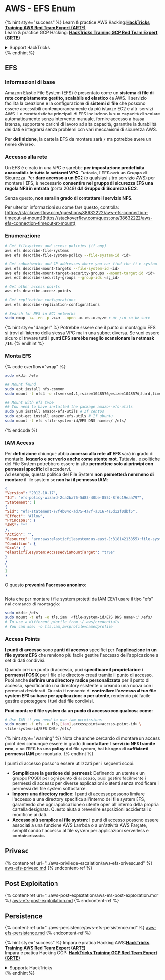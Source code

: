 # AWS - EFS Enum

{% hint style="success" %}
Learn & practice AWS Hacking:<img src="../../../.gitbook/assets/image (1) (1) (1).png" alt="" data-size="line">[**HackTricks Training AWS Red Team Expert (ARTE)**](https://training.hacktricks.xyz/courses/arte)<img src="../../../.gitbook/assets/image (1) (1) (1).png" alt="" data-size="line">\
Learn & practice GCP Hacking: <img src="../../../.gitbook/assets/image (2).png" alt="" data-size="line">[**HackTricks Training GCP Red Team Expert (GRTE)**<img src="../../../.gitbook/assets/image (2).png" alt="" data-size="line">](https://training.hacktricks.xyz/courses/grte)

<details>

<summary>Support HackTricks</summary>

* Check the [**subscription plans**](https://github.com/sponsors/carlospolop)!
* **Join the** 💬 [**Discord group**](https://discord.gg/hRep4RUj7f) or the [**telegram group**](https://t.me/peass) or **follow** us on **Twitter** 🐦 [**@hacktricks\_live**](https://twitter.com/hacktricks_live)**.**
* **Share hacking tricks by submitting PRs to the** [**HackTricks**](https://github.com/carlospolop/hacktricks) and [**HackTricks Cloud**](https://github.com/carlospolop/hacktricks-cloud) github repos.

</details>
{% endhint %}

## EFS

### Informazioni di base

Amazon Elastic File System (EFS) è presentato come un **sistema di file di rete completamente gestito, scalabile ed elastico** da AWS. Il servizio facilita la creazione e la configurazione di **sistemi di file** che possono essere accessibili contemporaneamente da più istanze EC2 e altri servizi AWS. Le caratteristiche principali di EFS includono la sua capacità di scalare automaticamente senza intervento manuale, fornire accesso a bassa latenza, supportare carichi di lavoro ad alta capacità, garantire la durabilità dei dati e integrarsi senza problemi con vari meccanismi di sicurezza AWS.

Per **definizione**, la cartella EFS da montare sarà **`/`** ma potrebbe avere un **nome diverso**.

### Accesso alla rete

Un EFS è creato in una VPC e sarebbe **per impostazione predefinita accessibile in tutte le sottoreti VPC**. Tuttavia, l'EFS avrà un Gruppo di Sicurezza. Per **dare accesso a un EC2** (o qualsiasi altro servizio AWS) per montare l'EFS, è necessario **consentire nel gruppo di sicurezza EFS una regola NFS in entrata** (porta 2049) **dal Gruppo di Sicurezza EC2**.

Senza questo, **non sarai in grado di contattare il servizio NFS**.

Per ulteriori informazioni su come fare questo, controlla: [https://stackoverflow.com/questions/38632222/aws-efs-connection-timeout-at-mount](https://stackoverflow.com/questions/38632222/aws-efs-connection-timeout-at-mount)

### Enumerazione
```bash
# Get filesystems and access policies (if any)
aws efs describe-file-systems
aws efs describe-file-system-policy --file-system-id <id>

# Get subnetworks and IP addresses where you can find the file system
aws efs describe-mount-targets --file-system-id <id>
aws efs describe-mount-target-security-groups --mount-target-id <id>
aws ec2 describe-security-groups --group-ids <sg_id>

# Get other access points
aws efs describe-access-points

# Get replication configurations
aws efs describe-replication-configurations

# Search for NFS in EC2 networks
sudo nmap -T4 -Pn -p 2049 --open 10.10.10.0/20 # or /16 to be sure
```
{% hint style="danger" %}
Potrebbe essere che il punto di montaggio EFS si trovi all'interno della stessa VPC ma in una subnet diversa. Se vuoi essere sicuro di trovare tutti i **punti EFS sarebbe meglio scansionare la netmask `/16`**.
{% endhint %}

### Monta EFS

{% code overflow="wrap" %}
```bash
sudo mkdir /efs

## Mount found
sudo apt install nfs-common
sudo mount -t nfs4 -o nfsvers=4.1,rsize=1048576,wsize=1048576,hard,timeo=600,retrans=2,noresvport <IP>:/ /efs

## Mount with efs type
## You need to have installed the package amazon-efs-utils
sudo yum install amazon-efs-utils # If centos
sudo apt-get install amazon-efs-utils # If ubuntu
sudo mount -t efs <file-system-id/EFS DNS name>:/ /efs/
```
{% endcode %}

### IAM Access

Per **definizione** chiunque abbia **accesso alla rete all'EFS** sarà in grado di montarlo, **leggerlo e scriverlo anche come utente root**. Tuttavia, le politiche del File System potrebbero essere in atto **permettere solo ai principi con permessi specifici** di accedervi.\
Ad esempio, questa politica del File System **non permetterà nemmeno di montare** il file system se **non hai il permesso IAM**:
```json
{
"Version": "2012-10-17",
"Id": "efs-policy-wizard-2ca2ba76-5d83-40be-8557-8f6c19eaa797",
"Statement": [
{
"Sid": "efs-statement-e7f4b04c-ad75-4a7f-a316-4e5d12f0dbf5",
"Effect": "Allow",
"Principal": {
"AWS": "*"
},
"Action": "",
"Resource": "arn:aws:elasticfilesystem:us-east-1:318142138553:file-system/fs-0ab66ad201b58a018",
"Condition": {
"Bool": {
"elasticfilesystem:AccessedViaMountTarget": "true"
}
}
}
]
}
```
O questo **prevenirà l'accesso anonimo**:

<figure><img src="../../../.gitbook/assets/image (278).png" alt=""><figcaption></figcaption></figure>

Nota che per montare i file system protetti da IAM DEVI usare il tipo "efs" nel comando di montaggio:
```bash
sudo mkdir /efs
sudo mount -t efs -o tls,iam  <file-system-id/EFS DNS name>:/ /efs/
# To use a different pforile from ~/.aws/credentials
# You can use: -o tls,iam,awsprofile=namedprofile
```
### Access Points

**I punti di accesso** sono **punti di accesso** specifici per **l'applicazione** **in un file system EFS** che rendono più facile gestire l'accesso dell'applicazione a set di dati condivisi.

Quando crei un punto di accesso, puoi **specificare il proprietario e i permessi POSIX** per i file e le directory creati tramite il punto di accesso. Puoi anche **definire una directory radice personalizzata** per il punto di accesso, specificando una directory esistente o creando una nuova con i permessi desiderati. Questo ti consente di **controllare l'accesso al tuo file system EFS su base per applicazione o per utente**, rendendo più facile gestire e proteggere i tuoi dati file condivisi.

**Puoi montare il file system da un punto di accesso con qualcosa come:**
```bash
# Use IAM if you need to use iam permissions
sudo mount -t efs -o tls,[iam],accesspoint=<access-point-id> \
<file-system-id/EFS DNS> /efs/
```
{% hint style="warning" %}
Nota che anche cercando di montare un access point devi comunque essere in grado di **contattare il servizio NFS tramite rete**, e se l'EFS ha una **policy** del file system, hai bisogno di **sufficienti permessi IAM** per montarlo.
{% endhint %}

I punti di accesso possono essere utilizzati per i seguenti scopi:

* **Semplificare la gestione dei permessi**: Definendo un utente e un gruppo POSIX per ogni punto di accesso, puoi gestire facilmente i permessi di accesso per diverse applicazioni o utenti senza modificare i permessi del file system sottostante.
* **Imporre una directory radice**: I punti di accesso possono limitare l'accesso a una directory specifica all'interno del file system EFS, garantendo che ogni applicazione o utente operi all'interno della propria cartella designata. Questo aiuta a prevenire esposizioni accidentali o modifiche ai dati.
* **Accesso più semplice al file system**: I punti di accesso possono essere associati a una funzione AWS Lambda o a un'attività AWS Fargate, semplificando l'accesso al file system per applicazioni serverless e containerizzate.

## Privesc

{% content-ref url="../aws-privilege-escalation/aws-efs-privesc.md" %}
[aws-efs-privesc.md](../aws-privilege-escalation/aws-efs-privesc.md)
{% endcontent-ref %}

## Post Exploitation

{% content-ref url="../aws-post-exploitation/aws-efs-post-exploitation.md" %}
[aws-efs-post-exploitation.md](../aws-post-exploitation/aws-efs-post-exploitation.md)
{% endcontent-ref %}

## Persistence

{% content-ref url="../aws-persistence/aws-efs-persistence.md" %}
[aws-efs-persistence.md](../aws-persistence/aws-efs-persistence.md)
{% endcontent-ref %}

{% hint style="success" %}
Impara e pratica Hacking AWS:<img src="../../../.gitbook/assets/image (1) (1) (1).png" alt="" data-size="line">[**HackTricks Training AWS Red Team Expert (ARTE)**](https://training.hacktricks.xyz/courses/arte)<img src="../../../.gitbook/assets/image (1) (1) (1).png" alt="" data-size="line">\
Impara e pratica Hacking GCP: <img src="../../../.gitbook/assets/image (2).png" alt="" data-size="line">[**HackTricks Training GCP Red Team Expert (GRTE)**<img src="../../../.gitbook/assets/image (2).png" alt="" data-size="line">](https://training.hacktricks.xyz/courses/grte)

<details>

<summary>Supporta HackTricks</summary>

* Controlla i [**piani di abbonamento**](https://github.com/sponsors/carlospolop)!
* **Unisciti al** 💬 [**gruppo Discord**](https://discord.gg/hRep4RUj7f) o al [**gruppo telegram**](https://t.me/peass) o **seguici** su **Twitter** 🐦 [**@hacktricks\_live**](https://twitter.com/hacktricks_live)**.**
* **Condividi trucchi di hacking inviando PR ai** [**HackTricks**](https://github.com/carlospolop/hacktricks) e [**HackTricks Cloud**](https://github.com/carlospolop/hacktricks-cloud) repos su github.

</details>
{% endhint %}
